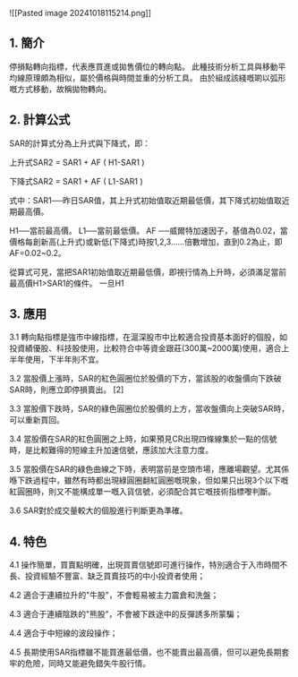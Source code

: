 
![[Pasted image 20241018115214.png]]

## 1. 簡介 

停損點轉向指標，代表應買進或拋售價位的轉向點。 此種技術分析工具與移動平均線原理頗為相似，屬於價格與時間並重的分析工具。 由於組成該綫嘅啲以弧形嘅方式移動，故稱拋物轉向。

  

## 2. 計算公式  

SAR的計算式分為上升式與下降式，即：

上升式SAR2 = SAR1 + AF ( H1-SAR1 )

下降式SAR2 = SAR1 + AF ( L1-SAR1 )

式中：SAR1──昨日SAR值，其上升式初始值取近期最低價，其下降式初始值取近期最高價。

H1──當前最高價。 L1──當前最低價。 AF ──威爾特加速因子，基值為0.02，當價格每創新高(上升式)或新低(下降式)時按1,2,3......倍數增加，直到0.2為止，即AF=0.02~0.2。

從算式可見，當把SAR1初始值取近期最低價，即視行情為上升時，必須滿足當前最高價H1>SAR1的條件。 一旦H1

  

## 3. 應用  

3.1 轉向點指標是強市中線指標，在滬深股市中比較適合投資基本面好的個股，如投資績優股、科技股使用，比較符合中等資金跟莊(300萬~2000萬)使用，適合上半年使用，下半年則不宜。

3.2 當股價上漲時，SAR的紅色圓圈位於股價的下方，當該股的收盤價向下跌破SAR時，則應立即停損賣出。 [2] 

3.3 當股價下跌時，SAR的綠色圓圈位於股價的上方，當收盤價向上突破SAR時，可以重新買回。

3.4 當股價在SAR的紅色圓圈之上時，如果預見CR出現四條線集於一點的信號時，是比較難得的短線主升加速信號，應該加大注意力度。

3.5 當股價在SAR的綠色曲線之下時，表明當前是空頭市場，應離場觀望。尤其係喺下跌過程中，雖然有時都出現綠圓圈翻紅圓圈嘅現象，但如果只出現3个以下嘅紅圓圈時，則又不能構成單一嘅入貨信號，必須配合其它嘅技術指標嚟判斷。

3.6 SAR對於成交量較大的個股進行判斷更為準確。

  

## 4. 特色  

4.1 操作簡單，買賣點明確，出現買賣信號即可進行操作，特別適合于入市時間不長、投資經驗不豐富、缺乏買賣技巧的中小投資者使用；

4.2 適合于連續拉升的"牛股"，不會輕易被主力震倉和洗盤；

4.3 適合于連續陰跌的"熊股"，不會被下跌途中的反彈誘多所蒙騙；

4.4 適合于中短線的波段操作；

4.5 長期使用SAR指標雖不能買進最低價，也不能賣出最高價，但可以避免長期套牢的危險，同時又能避免錯失牛股行情。